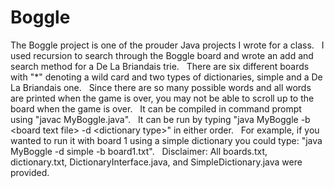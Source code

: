 # Boggle
The Boggle project is one of the prouder Java projects I wrote for a class.  &nbsp;
I used recursion to search through the Boggle board and wrote an add and search method for a De La Briandais trie.  &nbsp;
There are six different boards with "*" denoting a wild card and two types of dictionaries, simple and a De La Briandais one.  &nbsp;
Since there are so many possible words and all words are printed when the game is over, you may not be able to scroll up to the board when the game is over.  &nbsp;
It can be compiled in command prompt using "javac MyBoggle.java".  &nbsp;
It can be run by typing "java MyBoggle -b &lt;board text file&gt; -d &lt;dictionary type&gt;" in either order.  &nbsp;
For example, if you wanted to run it with board 1 using a simple dictionary you could type: "java MyBoggle -d simple -b board1.txt".  &nbsp;
Disclaimer: All boards.txt, dictionary.txt, DictionaryInterface.java, and SimpleDictionary.java were provided.
